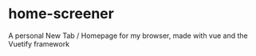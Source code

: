 # home-screener
A personal New Tab / Homepage for my browser, made with vue and the Vuetify framework
